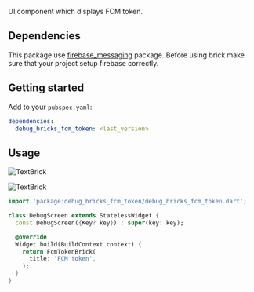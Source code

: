 UI component which displays FCM token.

## Dependencies

This package use [firebase_messaging](https://pub.dev/packages) package. Before using brick 
make sure that your project setup firebase correctly.

## Getting started

Add to your `pubspec.yaml`:

```yaml
dependencies:
  debug_bricks_fcm_token: <last_version>
```

## Usage

![TextBrick](https://github.com/touchlane/debug_bricks/raw/master/packages/debug_bricks_fcm_token/doc/media/fcm_token_light.png)

![TextBrick](https://github.com/touchlane/debug_bricks/raw/master/packages/debug_bricks_fcm_token/doc/media/fcm_token_dark.png)

```dart
import 'package:debug_bricks_fcm_token/debug_bricks_fcm_token.dart';

class DebugScreen extends StatelessWidget {
  const DebugScreen({Key? key}) : super(key: key);

  @override
  Widget build(BuildContext context) {
    return FcmTokenBrick(
      title: 'FCM token',
    );
  }
}
```